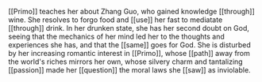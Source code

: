 [[Primo]] teaches her about Zhang Guo, who gained knowledge [[through]] wine. She resolves to forgo food and [[use]] her fast to mediatate [[through]] drink. In her drunken state, she has her second doubt on God, seeing that the mechanics of her mind led her to the thoughts and experiences she has, and that the [[same]] goes for God. She is disturbed by her increasing romantic interest in [[Primo]], whose [[path]] away from the world's riches mirrors her own, whose silvery charm and tantalizing [[passion]] made her [[question]] the moral laws she [[saw]] as inviolable. 